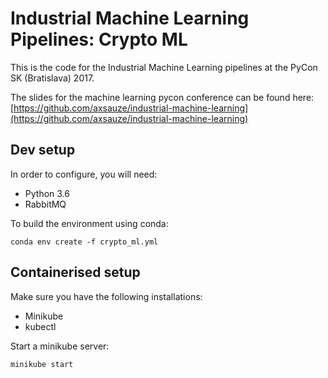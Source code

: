 # Industrial Machine Learning Pipelines: Crypto ML
This is the code for the Industrial Machine Learning 
pipelines at the PyCon SK (Bratislava) 2017.

The slides for the machine learning pycon conference can be found here: [https://github.com/axsauze/industrial-machine-learning](https://github.com/axsauze/industrial-machine-learning)

## Dev setup

In order to configure, you will need:
* Python 3.6
* RabbitMQ


To build the environment using conda:
```
conda env create -f crypto_ml.yml 
```

## Containerised setup

Make sure you have the following installations:
* Minikube
* kubectl

Start a minikube server:
```
minikube start
```


